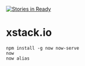[![Stories in Ready](https://badge.waffle.io/code-n-beer/xstack.io.png?label=ready&title=Ready)](https://waffle.io/code-n-beer/xstack.io)
# xstack.io

    npm install -g now now-serve
    now
    now alias
